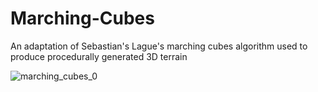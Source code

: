 # Marching-Cubes
 An adaptation of Sebastian's Lague's marching cubes algorithm used to produce procedurally generated 3D terrain
 
 ![marching_cubes_0](https://user-images.githubusercontent.com/15033950/209838823-6f11f14e-8306-4d80-8e0e-1795bbc87674.jpg)
